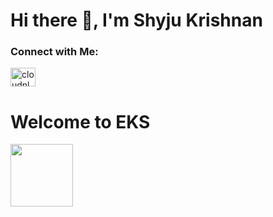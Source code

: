 # Hi there 👋, I'm Shyju Krishnan 

<h3 align="left">Connect with Me:</h3>
<a href="https://linkedin.com/in/Shyjustack" target="blank"><img align="center" src="https://raw.githubusercontent.com/rahuldkjain/github-profile-readme-generator/master/src/images/icons/Social/linked-in-alt.svg" alt="cloudnloud" height="30" width="40" /></a>

# Welcome to EKS

<img src="![image](https://user-images.githubusercontent.com/62458394/167290603-fd620bb2-91ee-4c65-89f2-256dcc9f0216.png)" width="100">
